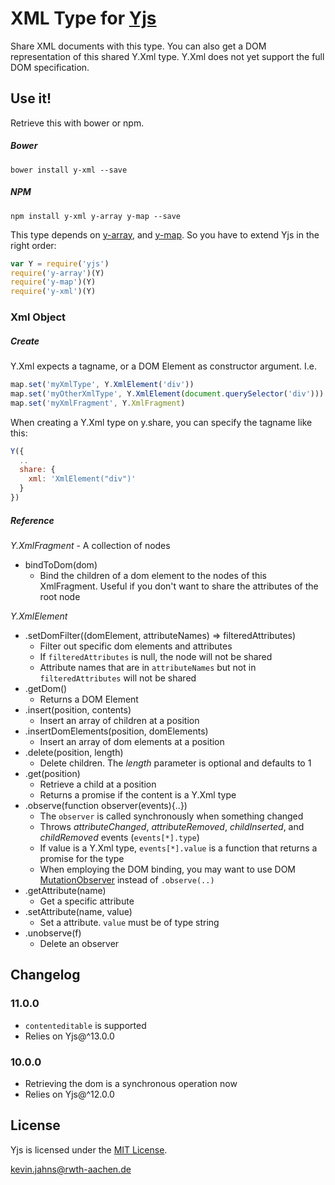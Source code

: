 
# XML Type for [Yjs](https://github.com/y-js/yjs)

Share XML documents with this type. You can also get a DOM representation of this shared Y.Xml type. Y.Xml does not yet support the full DOM specification. 

## Use it!
Retrieve this with bower or npm.

##### Bower
```
bower install y-xml --save
```

##### NPM
```
npm install y-xml y-array y-map --save
```

This type depends on [y-array](https://github.com/y-js/y-array), and [y-map](https://github.com/y-js/y-map). So you have to extend Yjs in the right order:

```js
var Y = require('yjs')
require('y-array')(Y)
require('y-map')(Y)
require('y-xml')(Y)
```

### Xml Object

##### Create
Y.Xml expects a tagname, or a DOM Element as constructor argument. I.e.

```js
map.set('myXmlType', Y.XmlElement('div'))
map.set('myOtherXmlType', Y.XmlElement(document.querySelector('div')))
map.set('myXmlFragment', Y.XmlFragment)
```

When creating a Y.Xml type on y.share, you can specify the tagname like this:
```js
Y({
  ..
  share: {
    xml: 'XmlElement("div")'
  }
})
```

##### Reference

*Y.XmlFragment* - A collection of nodes

* bindToDom(dom)
  * Bind the children of a dom element to the nodes of this XmlFragment. Useful if you don't want to share the attributes of the root node

*Y.XmlElement*

* .setDomFilter((domElement, attributeNames) => filteredAttributes)
  * Filter out specific dom elements and attributes
  * If `filteredAttributes` is null, the node will not be shared
  * Attribute names that are in `attributeNames` but not in `filteredAttributes` will not be shared
* .getDom()
  * Returns a DOM Element
* .insert(position, contents)
  * Insert an array of children at a position
* .insertDomElements(position, domElements)
  * Insert an array of dom elements at a position
* .delete(position, length)
  * Delete children. The *length* parameter is optional and defaults to 1
* .get(position)
  * Retrieve a child at a position
  * Returns a promise if the content is a Y.Xml type
* .observe(function observer(events){..})
  * The `observer` is called synchronously when something changed
  * Throws *attributeChanged*, *attributeRemoved*, *childInserted*, and *childRemoved* events (`events[*].type`)
  * If value is a Y.Xml type, `events[*].value` is a function that returns a promise for the type
  * When employing the DOM binding, you may want to use DOM [MutationObserver](https://developer.mozilla.org/en-US/docs/Web/API/MutationObserver) instead of `.observe(..)`
* .getAttribute(name)
  * Get a specific attribute
* .setAttribute(name, value)
  * Set a attribute. `value` must be of type string
* .unobserve(f)
  * Delete an observer

## Changelog

### 11.0.0
* `contenteditable` is supported
* Relies on Yjs@^13.0.0

### 10.0.0
* Retrieving the dom is a synchronous operation now
* Relies on Yjs@^12.0.0

## License
Yjs is licensed under the [MIT License](./LICENSE).

<kevin.jahns@rwth-aachen.de>
